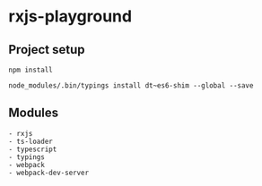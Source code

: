 # rxjs-playground

## Project setup

`npm install`

`node_modules/.bin/typings install dt~es6-shim --global --save`

## Modules

```
- rxjs
- ts-loader
- typescript
- typings
- webpack
- webpack-dev-server
```
